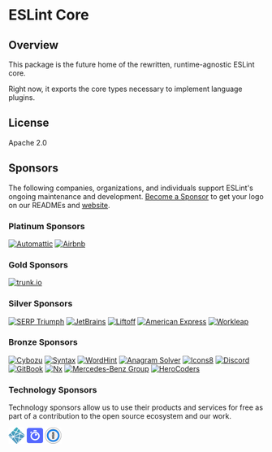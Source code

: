 # ESLint Core

## Overview

This package is the future home of the rewritten, runtime-agnostic ESLint core.

Right now, it exports the core types necessary to implement language plugins.

## License

Apache 2.0

<!-- NOTE: This section is autogenerated. Do not manually edit.-->
<!--sponsorsstart-->

## Sponsors

The following companies, organizations, and individuals support ESLint's ongoing maintenance and development. [Become a Sponsor](https://eslint.org/donate)
to get your logo on our READMEs and [website](https://eslint.org/sponsors).

<h3>Platinum Sponsors</h3>
<p><a href="https://automattic.com"><img src="https://images.opencollective.com/automattic/d0ef3e1/logo.png" alt="Automattic" height="128"></a> <a href="https://www.airbnb.com/"><img src="https://images.opencollective.com/airbnb/d327d66/logo.png" alt="Airbnb" height="128"></a></p><h3>Gold Sponsors</h3>
<p><a href="https://trunk.io/"><img src="https://images.opencollective.com/trunkio/fb92d60/avatar.png" alt="trunk.io" height="96"></a></p><h3>Silver Sponsors</h3>
<p><a href="https://www.serptriumph.com/"><img src="https://images.opencollective.com/serp-triumph5/fea3074/logo.png" alt="SERP Triumph" height="64"></a> <a href="https://www.jetbrains.com/"><img src="https://images.opencollective.com/jetbrains/fe76f99/logo.png" alt="JetBrains" height="64"></a> <a href="https://liftoff.io/"><img src="https://images.opencollective.com/liftoff/5c4fa84/logo.png" alt="Liftoff" height="64"></a> <a href="https://americanexpress.io"><img src="https://private-avatars.githubusercontent.com/u/3853301?jwt=eyJhbGciOiJIUzI1NiIsInR5cCI6IkpXVCJ9.eyJpc3MiOiJnaXRodWIuY29tIiwiYXVkIjoicmF3LmdpdGh1YnVzZXJjb250ZW50LmNvbSIsImtleSI6ImtleTEiLCJleHAiOjE3MzQ1OTIxNDAsIm5iZiI6MTczNDU5MDk0MCwicGF0aCI6Ii91LzM4NTMzMDEifQ.TRbHDlRaPYSXWYS2YxkJj-I-O8QBzGDZ1ou2Mtya2BU&v=4" alt="American Express" height="64"></a> <a href="https://www.workleap.com"><img src="https://private-avatars.githubusercontent.com/u/53535748?jwt=eyJhbGciOiJIUzI1NiIsInR5cCI6IkpXVCJ9.eyJpc3MiOiJnaXRodWIuY29tIiwiYXVkIjoicmF3LmdpdGh1YnVzZXJjb250ZW50LmNvbSIsImtleSI6ImtleTEiLCJleHAiOjE3MzQ1OTIzODAsIm5iZiI6MTczNDU5MTE4MCwicGF0aCI6Ii91LzUzNTM1NzQ4In0.gNahusqBN3v6z0lMW6dkKoEA4QEkiyVRiz5xe7Jl-Hg&u=d1e55d7661d724bf2281c1bfd33cb8f99fe2465f&v=4" alt="Workleap" height="64"></a></p><h3>Bronze Sponsors</h3>
<p><a href="https://cybozu.co.jp/"><img src="https://images.opencollective.com/cybozu/933e46d/logo.png" alt="Cybozu" height="32"></a> <a href="https://syntax.fm"><img src="https://github.com/syntaxfm.png" alt="Syntax" height="32"></a> <a href="https://www.wordhint.net/"><img src="https://images.opencollective.com/wordhint/be86813/avatar.png" alt="WordHint" height="32"></a> <a href="https://www.crosswordsolver.org/anagram-solver/"><img src="https://images.opencollective.com/anagram-solver/2666271/logo.png" alt="Anagram Solver" height="32"></a> <a href="https://icons8.com/"><img src="https://images.opencollective.com/icons8/7fa1641/logo.png" alt="Icons8" height="32"></a> <a href="https://discord.com"><img src="https://images.opencollective.com/discordapp/f9645d9/logo.png" alt="Discord" height="32"></a> <a href="https://www.gitbook.com"><img src="https://private-avatars.githubusercontent.com/u/7111340?jwt=eyJhbGciOiJIUzI1NiIsInR5cCI6IkpXVCJ9.eyJpc3MiOiJnaXRodWIuY29tIiwiYXVkIjoicmF3LmdpdGh1YnVzZXJjb250ZW50LmNvbSIsImtleSI6ImtleTEiLCJleHAiOjE3MzQ1OTIyMDAsIm5iZiI6MTczNDU5MTAwMCwicGF0aCI6Ii91LzcxMTEzNDAifQ.foqMDK89x6vwETxx7JIqsQrrfloEN2ocY-XpwmkGWoI&v=4" alt="GitBook" height="32"></a> <a href="https://nx.dev"><img src="https://private-avatars.githubusercontent.com/u/23692104?jwt=eyJhbGciOiJIUzI1NiIsInR5cCI6IkpXVCJ9.eyJpc3MiOiJnaXRodWIuY29tIiwiYXVkIjoicmF3LmdpdGh1YnVzZXJjb250ZW50LmNvbSIsImtleSI6ImtleTEiLCJleHAiOjE3MzQ1OTIxNDAsIm5iZiI6MTczNDU5MDk0MCwicGF0aCI6Ii91LzIzNjkyMTA0In0.WYPqkvksnYPIOY-pQyF3g6TjANrlbFWLU0gPOpGKOx4&v=4" alt="Nx" height="32"></a> <a href="https://opensource.mercedes-benz.com/"><img src="https://private-avatars.githubusercontent.com/u/34240465?jwt=eyJhbGciOiJIUzI1NiIsInR5cCI6IkpXVCJ9.eyJpc3MiOiJnaXRodWIuY29tIiwiYXVkIjoicmF3LmdpdGh1YnVzZXJjb250ZW50LmNvbSIsImtleSI6ImtleTEiLCJleHAiOjE3MzQ1OTI4MDAsIm5iZiI6MTczNDU5MTYwMCwicGF0aCI6Ii91LzM0MjQwNDY1In0.XfGYQXnQXyK_b_M51EsvT6AHxuWp_UtCR-ydjnTMESA&v=4" alt="Mercedes-Benz Group" height="32"></a> <a href="https://herocoders.com"><img src="https://private-avatars.githubusercontent.com/u/37549774?jwt=eyJhbGciOiJIUzI1NiIsInR5cCI6IkpXVCJ9.eyJpc3MiOiJnaXRodWIuY29tIiwiYXVkIjoicmF3LmdpdGh1YnVzZXJjb250ZW50LmNvbSIsImtleSI6ImtleTEiLCJleHAiOjE3MzQ1OTI1MDAsIm5iZiI6MTczNDU5MTMwMCwicGF0aCI6Ii91LzM3NTQ5Nzc0In0.PUVWF4NA4OjKBfg2BDqP0_Mlok2P2zlWt9jD08ht25s&v=4" alt="HeroCoders" height="32"></a></p>
<h3>Technology Sponsors</h3>
Technology sponsors allow us to use their products and services for free as part of a contribution to the open source ecosystem and our work.
<p><a href="https://netlify.com"><img src="https://raw.githubusercontent.com/eslint/eslint.org/main/src/assets/images/techsponsors/netlify-icon.svg" alt="Netlify" height="32"></a> <a href="https://algolia.com"><img src="https://raw.githubusercontent.com/eslint/eslint.org/main/src/assets/images/techsponsors/algolia-icon.svg" alt="Algolia" height="32"></a> <a href="https://1password.com"><img src="https://raw.githubusercontent.com/eslint/eslint.org/main/src/assets/images/techsponsors/1password-icon.svg" alt="1Password" height="32"></a></p>
<!--sponsorsend-->

